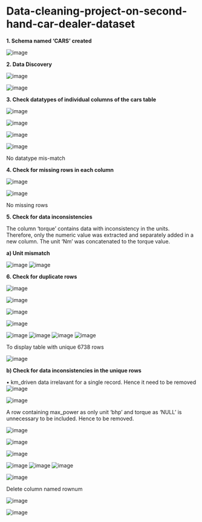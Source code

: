 # Data-cleaning-project-on-second-hand-car-dealer-dataset



**1.	Schema named ‘CARS’ created**



 ![image](https://github.com/Banuvathyrr/Data-Cleaning-project-on-Second-hand-car-dealer-dataset/assets/145739539/7d5b5741-7be2-4a4f-b201-a0894122c755)  

**2.	Data Discovery**


 
 ![image](https://github.com/Banuvathyrr/Data-Cleaning-project-on-Second-hand-car-dealer-dataset/assets/145739539/6428f85b-7585-45b1-85e1-03ab5843dd83)


 ![image](https://github.com/Banuvathyrr/Data-Cleaning-project-on-Second-hand-car-dealer-dataset/assets/145739539/a5f2f183-de42-4c5b-ae1a-8fe6ffd0b898)  

 


**3.	Check datatypes of individual columns of the cars table**


![image](https://github.com/Banuvathyrr/Data-Cleaning-project-on-Second-hand-car-dealer-dataset/assets/145739539/af430faf-558c-4a56-91b2-5c65e830f32d)

![image](https://github.com/Banuvathyrr/Data-Cleaning-project-on-Second-hand-car-dealer-dataset/assets/145739539/f07aca2a-4575-4e4d-bd58-fa7dd3917857)

 
![image](https://github.com/Banuvathyrr/Data-Cleaning-project-on-Second-hand-car-dealer-dataset/assets/145739539/de798a03-57cf-43bc-b3a8-d2e8c6811365)

![image](https://github.com/Banuvathyrr/Data-Cleaning-project-on-Second-hand-car-dealer-dataset/assets/145739539/a1d5b552-452a-471b-beb7-98f8157fa650)


 
No datatype mis-match



**4.	Check for missing rows in each column**

![image](https://github.com/Banuvathyrr/Data-Cleaning-project-on-Second-hand-car-dealer-dataset/assets/145739539/de0de40f-c6c9-45c4-a55c-7deeed89a6b1)

 ![image](https://github.com/Banuvathyrr/Data-Cleaning-project-on-Second-hand-car-dealer-dataset/assets/145739539/0cac0b35-0dc4-458d-b838-e5cf3fc98a94)


 
No missing rows

**5.	Check for data inconsistencies**

The column ‘torque’ contains data with inconsistency in the units. Therefore, only the numeric value was extracted and separately added in a new column. The unit ‘Nm’ was concatenated to the torque value. 


**a)	Unit mismatch**
 
![image](https://github.com/Banuvathyrr/Data-Cleaning-project-on-Second-hand-car-dealer-dataset/assets/145739539/c58a9fdf-bbe4-4c9c-84fa-99c1c3a91553)
![image](https://github.com/Banuvathyrr/Data-Cleaning-project-on-Second-hand-car-dealer-dataset/assets/145739539/859434ca-39a4-4d4d-b1e5-4ef008e773eb)

 

**6.	Check for duplicate rows**

 ![image](https://github.com/Banuvathyrr/Data-Cleaning-project-on-Second-hand-car-dealer-dataset/assets/145739539/03e7cd85-e280-4d16-bec3-7204b190a609)


![image](https://github.com/Banuvathyrr/Data-Cleaning-project-on-Second-hand-car-dealer-dataset/assets/145739539/435630da-7da6-412f-addc-79b4ee3ee460)

 
![image](https://github.com/Banuvathyrr/Data-Cleaning-project-on-Second-hand-car-dealer-dataset/assets/145739539/1ad647e4-1a53-4529-8ca2-43db9cd016ac)


 ![image](https://github.com/Banuvathyrr/Data-Cleaning-project-on-Second-hand-car-dealer-dataset/assets/145739539/f0ee2aa0-1456-4b27-bd7b-5229c39da584)

![image](https://github.com/Banuvathyrr/Data-Cleaning-project-on-Second-hand-car-dealer-dataset/assets/145739539/77407612-f7f4-466f-ae39-f1b037e79e1f)
![image](https://github.com/Banuvathyrr/Data-Cleaning-project-on-Second-hand-car-dealer-dataset/assets/145739539/383c73e6-9984-40ad-9d03-f649cdd17937)
![image](https://github.com/Banuvathyrr/Data-Cleaning-project-on-Second-hand-car-dealer-dataset/assets/145739539/f72aa2f2-34f4-4956-947a-9ef4bf3e5008)
![image](https://github.com/Banuvathyrr/Data-Cleaning-project-on-Second-hand-car-dealer-dataset/assets/145739539/c1e4877c-0cac-4dad-8506-575a528ee05f)


To display table with unique 6738 rows
 
![image](https://github.com/Banuvathyrr/Data-Cleaning-project-on-Second-hand-car-dealer-dataset/assets/145739539/b285f208-d899-4c42-943e-1f40f6674b52)

**b)	Check for data inconsistencies in the unique rows**  


•	km_driven data irrelavant for a single record. Hence it need to be removed   
 ![image](https://github.com/Banuvathyrr/Data-Cleaning-project-on-Second-hand-car-dealer-dataset/assets/145739539/bbc6d807-b0dd-449d-bc9f-5407ef4f18bf)

 ![image](https://github.com/Banuvathyrr/Data-Cleaning-project-on-Second-hand-car-dealer-dataset/assets/145739539/2fda2d84-fea3-4cd7-91ca-2180b66c4d76)


A row containing max_power as only unit ‘bhp’ and torque as ‘NULL’ is unnecessary to be included. Hence to be removed.
 
![image](https://github.com/Banuvathyrr/Data-Cleaning-project-on-Second-hand-car-dealer-dataset/assets/145739539/42105f25-e5e0-4c0c-ba3b-41d83aa5dfdd)

 ![image](https://github.com/Banuvathyrr/Data-Cleaning-project-on-Second-hand-car-dealer-dataset/assets/145739539/f096ec5c-a326-49ef-8e3e-7f979749a1e2)

![image](https://github.com/Banuvathyrr/Data-Cleaning-project-on-Second-hand-car-dealer-dataset/assets/145739539/b89e8520-5c75-45e9-93f2-dfa769b0f372)

 ![image](https://github.com/Banuvathyrr/Data-Cleaning-project-on-Second-hand-car-dealer-dataset/assets/145739539/daa95c1f-7cd7-45bb-a9c3-a64667f6c1fc)
 ![image](https://github.com/Banuvathyrr/Data-Cleaning-project-on-Second-hand-car-dealer-dataset/assets/145739539/182a0efe-2f0e-428d-8775-ec9a6d309521)
 ![image](https://github.com/Banuvathyrr/Data-Cleaning-project-on-Second-hand-car-dealer-dataset/assets/145739539/f4d0ad37-70b4-4aaa-a37d-d7df8cec92a5)

 ![image](https://github.com/Banuvathyrr/Data-Cleaning-project-on-Second-hand-car-dealer-dataset/assets/145739539/e2e4710d-d464-4660-bc6d-a41dad1e65f9)



Delete column named rownum
 
 ![image](https://github.com/Banuvathyrr/Data-Cleaning-project-on-Second-hand-car-dealer-dataset/assets/145739539/e17d3b96-6fb9-4713-b7c6-a6abba78ae1b)

![image](https://github.com/Banuvathyrr/Data-Cleaning-project-on-Second-hand-car-dealer-dataset/assets/145739539/3aa4f320-1107-48d3-9d3a-6dc41a06c9d7)

